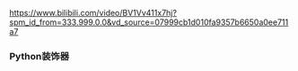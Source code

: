 https://www.bilibili.com/video/BV1Vv411x7hj?spm_id_from=333.999.0.0&vd_source=07999cb1d010fa9357b6650a0ee711a7

### Python装饰器

